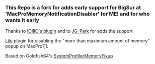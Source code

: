 ### This Repo is a fork for adds early support for BigSur at 'MacProMemoryNotificationDisabler' for ME! and for who wants it early

Thanks to [IOIIIO's plugin](https://github.com/IOIIIO/MacProMemoryNotificationDisabler)
and to [JG-Park](https://github.com/JG-Park) for adds the support

[Lilu](https://github.com/acidanthera/Lilu) plugin for disabling the "more than maximum amount of memory" popup on MacPro7,1.

Based on Goldfish64's [SystemProfilerMemoryFixup](https://github.com/Goldfish64/SystemProfilerMemoryFixup)
